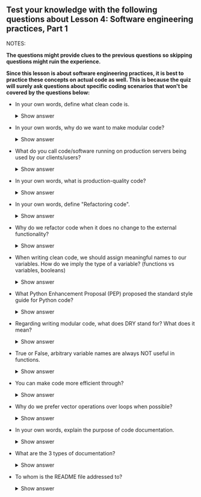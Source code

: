 ## Test your knowledge with the following questions about Lesson 4: Software engineering practices, Part 1

NOTES: 

**The questions might provide clues to the previous questions so skipping questions might ruin the experience.**

**Since this lesson is about software engineering practices, it is best to practice these concepts on actual code as well. This is because the quiz will surely ask questions about specific coding scenarios that won't be covered by the questions below:**

* In your own words, define what clean code is.
    <details>
      <summary>Show answer</summary>

      Clean code is simple, concise, and readable code.

    </details>

* In your own words, why do we want to make modular code?
    <details>
      <summary>Show answer</summary>

      Because (1) it prevents writing extra unnecessary code (reusability) and (2) it helps to improve the readability of code (allows developers to understand and find relevant code easier).

    </details>

* What do you call code/software running on production servers being used by our clients/users?
    <details>
      <summary>Show answer</summary>

      Production code/software

    </details>

* In your own words, what is production-quality code?
    <details>
      <summary>Show answer</summary>

      Code that meets expectations for production in terms of reliability, and efficiency among other things.

    </details>

* In your own words, define "Refactoring code".
    <details>
      <summary>Show answer</summary>

      It is the restructuring of code to improve internal structure and/or improve efficiency without changing external functionality.

    </details>

* Why do we refactor code when it does no change to the external functionality?
    <details>
      <summary>Show answer</summary>

      Because it makes the code easier to maintain which reduces workload in the long run.

    </details>

* When writing clean code, we should assign meaningful names to our variables. How do we imply the type of a variable? (functions vs variables, booleans)
    <details>
      <summary>Show answer</summary>

      We should assign verbs for functions and nouns for variables. We should also assign is- or has- prefixes to variables that are booleans.

    </details>

* What Python Enhancement Proposal (PEP) proposed the standard style guide for Python code?
    <details>
      <summary>Show answer</summary>

      PEP 8

    </details>

* Regarding writing modular code, what does DRY stand for? What does it mean?
    <details>
      <summary>Show answer</summary>

      Don't Repeat Yourself.

      It means that if you have two or more pieces of code that does the exact same thing, you should create a function/module and reuse that across all the occurrences instead.

    </details>

* True or False, arbitrary variable names are always NOT useful in functions.
    <details>
      <summary>Show answer</summary>

      False

      Arbitrary variable names can make the function code more readable when that variable can have 2 or more representations based on usage.

      For example:

      def flat_curve(arr, n):
        return [i + n for i in arr]

      vs

      def flat_curve(test_scores, n):
        return [i + n for i in test_scores]

      flat_curve can be used in other applications as well, not just in curving test scores and this may confuse developers.

    </details>

* You can make code more efficient through?
    <details>
      <summary>Show answer</summary>

      1. Reducing runtime and
      2. Reducing memory consumption

      There is usually a trade-off between these two. Which one to prioritize will depend on the context.

    </details>

* Why do we prefer vector operations over loops when possible?
    <details>
      <summary>Show answer</summary>

      Because it's faster since we are doing parallel operations at once instead of doing the operations one-by-one.

    </details>

* In your own words, explain the purpose of code documentation.
    <details>
      <summary>Show answer</summary>

      It can make code navigation easier. It can also help clarify complex parts of the code. It can also convey the decisions made for the code.

    </details>

* What are the 3 types of documentation?
    <details>
      <summary>Show answer</summary>

      1. Line level (inline comments)
      2. Function/module level (documentation strings AKA docstrings)
      3. Project level (README file)

    </details>

* To whom is the README file addressed to?
    <details>
      <summary>Show answer</summary>

      Potential users and/or contributors

    </details>
